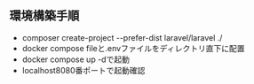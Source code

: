 ## 環境構築手順
- composer create-project --prefer-dist laravel/laravel ./
- docker compose fileと.envファイルをディレクトリ直下に配置
- docker compose up -dで起動
- localhost8080番ポートで起動確認